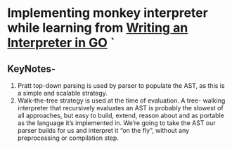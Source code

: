 # Implementing monkey interpreter while learning from [Writing an Interpreter in GO](https://1lib.in/book/2927612/f54145) `
## KeyNotes-
1. Pratt top-down parsing is used by parser to populate the AST, as this is a simple and scalable strategy.
2. Walk-the-tree strategy is used at the time of evaluation. A tree-
walking interpreter that recursively evaluates an AST is probably the slowest of all approaches,
but easy to build, extend, reason about and as portable as the language it’s implemented in. We’re going to take the AST our parser
builds for us and interpret it “on the fly”, without any preprocessing or compilation step.


